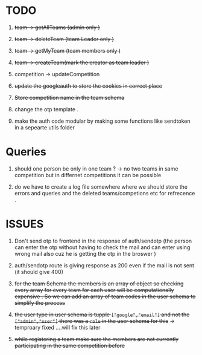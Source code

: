 # TODO 
1. ~~team -> getAllTeams (admin only )~~
2. ~~team -> deleteTeam (team Leader  only )~~
3. ~~team -> getMyTeam (team members only )~~
4. ~~team -> createTeam(mark the creator as team leader )~~


4. competition -> updateCompetition 

5. ~~update the googleauth to store the cookies in correct place~~

6. ~~Store competition name in the team schema~~

7. change the otp template . 

8. make the auth code modular by making some functions like sendtoken in a sepearte utils folder 



# Queries 
1. should one person be only in one team ? -> no two teams in same competition but in differnet competitions it can be possible 

2. do we have to create a log file somewhere where we should store the errors and queries and the deleted teams/competions etc for refrecence . 


# ISSUES 
1. Don't send otp to frontend in the response of auth/sendotp (the person can enter the otp without having to check the mail and can enter using wrong mail also cuz he is getting the otp in the broswer )

2. auth/sendotp route is giving response as 200 even if the mail is not sent  (it should give 400)

3. ~~for the team Schema the members is an array of object so checking every array for every team for each user will be computationally expensive . So we can add an array of team codes in the user schema to simplify the process~~

4.  ~~the user type in user schema is tupple `["google","email"]` and not the `["admin","user"]` there was a `role` in the user schema for this~~ -> temproary fixed ....will fix this later 

5. ~~while registering a team make sure the members are not currently participating in the same competition before~~



